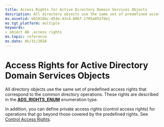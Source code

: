 ```yaml
---
title: Access Rights for Active Directory Domain Services Objects
description: All directory objects use the same set of predefined access rights that correspond to the common directory operations. These rights are described in the ADS\_RIGHTS\_ENUM enumeration type.
ms.assetid: e01010bc-d54a-43c4-b0b7-1705a052f8e1
ms.tgt_platform: multiple
keywords:
- object AD ,access rights
ms.topic: reference
ms.date: 05/31/2018
---
```


# Access Rights for Active Directory Domain Services Objects

All directory objects use the same set of predefined access rights that correspond to the common directory operations. These rights are described in the [**ADS\_RIGHTS\_ENUM**](/windows/win32/api/iads/ne-iads-ads_rights_enum) enumeration type.

In addition, you can define private access rights (control access rights) for operations that go beyond those covered by the predefined rights. See [Control Access Rights](control-access-rights.md).

 

 
